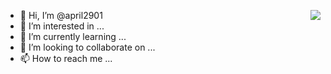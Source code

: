- 👋 Hi, I’m @april2901 <img align='right' src="http://mazassumnida.wtf/api/v2/generate_badge?boj=april2901">
- 👀 I’m interested in ...
- 🌱 I’m currently learning ...
- 💞️ I’m looking to collaborate on ...
- 📫 How to reach me ...
<!---
april2901/april2901 is a ✨ special ✨ repository because its `README.md` (this file) appears on your GitHub profile.
You can click the Preview link to take a look at your changes.
--->
